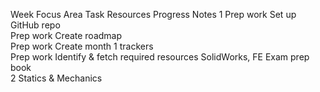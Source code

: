 Week	Focus Area	Task	Resources	Progress	Notes
1	Prep work	Set up GitHub repo			
    Prep work	Create roadmap			
    Prep work	Create month 1 trackers			
    Prep work	Identify & fetch required resources	SolidWorks, FE Exam prep book		
2	Statics & Mechanics				
